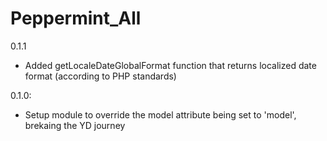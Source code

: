 Peppermint_All
==============

0.1.1
- Added getLocaleDateGlobalFormat function that returns localized date format (according to PHP standards)

0.1.0:
- Setup module to override the model attribute being set to 'model', brekaing the YD journey